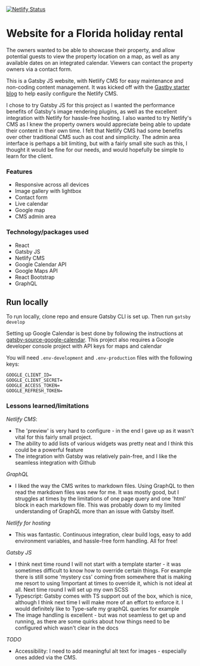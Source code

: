 [![Netlify Status](https://api.netlify.com/api/v1/badges/346758d9-9bca-4a36-9500-f5a723e74ab8/deploy-status)](https://app.netlify.com/sites/musing-booth-904e7f/deploys)

# Website for a Florida holiday rental

The owners wanted to be able to showcase their property, and allow potential guests to view the property location on a map, as well as any available dates on an integrated calendar. Viewers can contact the property owners via a contact form.

This is a Gatsby JS website, with Netlify CMS for easy maintenance and non-coding content management.
It was kicked off with the [Gastby starter blog](https://github.com/gatsbyjs/gatsby-starter-blog) to help easily configure the Netlify CMS.

I chose to try Gatsby JS for this project as I wanted the performance benefits of Gatsby's image rendering plugins, as well as the excellent integration with Netlify for hassle-free hosting. I also wanted to try Netlify's CMS as I knew the property owners would appreciate being able to update their content in their own time. I felt that Netlify CMS had some benefits over other traditional CMS such as cost and simplicity. The admin area interface is perhaps a bit limiting, but with a fairly small site such as this, I thought it would be fine for our needs, and would hopefully be simple to learn for the client.

### Features

- Responsive across all devices
- Image gallery with lightbox
- Contact form
- Live calendar
- Google map
- CMS admin area

### Technology/packages used

- React
- Gatsby JS
- Netlify CMS
- Google Calendar API
- Google Maps API
- React Bootstrap
- GraphQL

## Run locally

To run locally, clone repo and ensure Gatsby CLI is set up. Then run `gatsby develop`

Setting up Google Calendar is best done by following the instructions at [gatsby-source-google-calendar](https://www.gatsbyjs.com/plugins/gatsby-source-google-calendar/).
This project also requires a Google developer console project with API keys for maps and calendar

You will need `.env-development` and `.env-production` files with the following keys:

```
GOOGLE_CLIENT_ID=
GOOGLE_CLIENT_SECRET=
GOOGLE_ACCESS_TOKEN=
GOOGLE_REFRESH_TOKEN=

```

### Lessons learned/limitations

_Netlify CMS_:

- The 'preview' is very hard to configure - in the end I gave up as it wasn't vital for this fairly small project.
- The ability to add lists of various widgets was pretty neat and I think this could be a powerful feature
- The integration with Gatsby was relatively pain-free, and I like the seamless integration with Github

_GraphQL_

- I liked the way the CMS writes to markdown files. Using GraphQL to then read the markdown files was new for me. It was mostly good, but I struggles at times by the limitations of one page query and one 'html' block in each markdown file. This was probably down to my limited understanding of GraphQL more than an issue with Gatsby itself.

_Netlify for hosting_

- This was fantastic. Continuous integration, clear build logs, easy to add environment variables, and hassle-free form handling. All for free!

_Gatsby JS_

- I think next time round I will not start with a template starter - it was sometimes difficult to know how to override certain things. For example there is still some 'mystery css' coming from somewhere that is making me resort to using !important at times to override it, which is not ideal at all. Next time round I will set up my own SCSS
- Typescript: Gatsby comes with TS support out of the box, which is nice, although I think next time I will make more of an effort to enforce it. I would definitely like to Type-safe my graphQL queries for example
- The image handling is excellent - but was not seamless to get up and running, as there are some quirks about how things need to be configured which wasn't clear in the docs

_TODO_

- Accessibility: I need to add meaningful alt text for images - especially ones added via the CMS.
